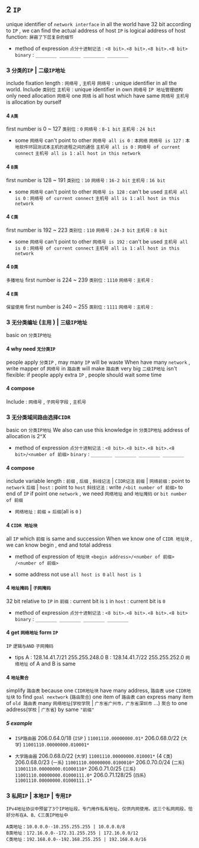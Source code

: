 ## 2 `IP` 
unique identifier of `network interface` in all the world
have 32 bit
according to `IP` , we can find the actual address of host
`IP` is logical address of host
function: `屏蔽了下层复杂的细节` 

* method of expression
`点分十进制记法`  : `<8 bit>.<8 bit>.<8 bit>.<8 bit>` 
`binary` : `________ ________ ________ ________` 



### 3  `分类的IP` | `二级IP地址` 
include fixation length :  `网络号` , `主机号` 
`网络号` : unique identifier in all the world. Include `类别位` 
`主机号` : unique identifier in own `网络号` 
`IP 地址管理结构` only need allocation `网络号` 
one `网络` is all host which have same `网络号` 
`主机号` is allocation by ourself

#### 4   `A类` 
first number is 0 ~ 127
`类别位` : `0` 
`网络号` : `8-1 bit` 
`主机号` : `24 bit` 

* some `网络号` can't point to other
`网络号 all is 0` : `本网络` 
`网络号 is 127` : `本地软件环回测试本主机的进程之间的通信` 
`主机号 all is 0` : `网络号 of current connect` 
`主机号 all is 1` : `all host in this network`

#### 4   `B类` 
first number is 128 ~ 191
`类别位` : `10` 
`网络号` : `16-2 bit` 
`主机号` : `16 bit` 

* some `网络号` can't point to other
`网络号 is 128` : can't be used
`主机号 all is 0` : `网络号 of current connect` 
`主机号 all is 1` : `all host in this network`

#### 4   `C类` 
first number is 192 ~ 223
`类别位` : `110` 
`网络号` : `24-3 bit` 
`主机号` : `8 bit` 

* some `网络号` can't point to other
`网络号 is 192` : can't be used
`主机号 all is 0` : `网络号 of current connect` 
`主机号 all is 1` : `all host in this network`

#### 4   `D类` 
`多播地址` 
first number is 224 ~ 239
`类别位` : `1110` 
`网络号` : 
`主机号` : 

#### 4   `E类` 
`保留使用` 
first number is 240 ~ 255
`类别位` : `1111` 
`网络号` : 
`主机号` : 



### 3  `无分类编址` (`主用` ) | `三级IP地址` 
basic on `分类IP地址` 

#### 4   why need `无分类IP` 
people apply `分类IP` , may many `IP` will be waste
When have many `network` , write mapper of `网络号` in `路由表` will make `路由表` very big
`二级IP地址` isn't flexible: if people apply extra `IP` , people should wait some time

#### 4   compose
Include :  `网络号` , `子网号字段` , `主机号`



### 3  `无分类域间路由选择CIDR` 
basic on `分类IP地址` 
We also can use this knowledge in `分类IP地址` 
address of allocation is 2^X

* method of expression
`点分十进制记法`  : `<8 bit>.<8 bit>.<8 bit>.<8 bit>/<number of 前缀>` 
`binary` : `________ ________ ________ ________` 

#### 4   compose
include variable length : `前缀` , `后缀` , `斜线记法` | `CIDR记法` 
`前缀` | `网络前缀` : point to `network` 
`后缀` | `host` : point to `host` 
`斜线记法` : write `/<bit number of 前缀>` to end of `IP` 
if point one `network` , we need `网络地址` and    `地址掩码` or `bit number of 前缀` 

* `网络地址` : `前缀` + `后缀`(all is `0` )

#### 4   `CIDR 地址块` 
all `IP` which `前缀` is same and succession
When we know one of `CIDR 地址块` , we can know begin , end and total address

* method of expression of `地址块` 
`<begin address>/<number of 前缀>` 
`/<number of 前缀>` 

* some address not use
`all host is 0` 
`all host is 1` 

#### 4   `地址掩码` | `子网掩码` 
32 bit
relative to `IP` 
in `前缀` : current bit is `1` 
in `host` : current bit is `0` 

* method of expression
`点分十进制记法`  : `<8 bit>.<8 bit>.<8 bit>.<8 bit>` 
`binary` : `________ ________ ________ ________` 

#### 4   get `网络地址` form `IP` 
`IP` `逻辑与AND` `子网掩码` 

* tips
A : 128.14.41.7/21   255.255.248.0
B : 128.14.41.7/22   255.255.252.0
`网络地址` of A and B is same

#### 4   `地址聚合` 
simplify `路由表` 
because one `CIDR地址块` have many address, `路由表` use `CIDR地址块` to find `goal nextwork` (`路由聚合`)
one item of `路由表` can express many item of `old 路由表` 
many `网络地址`(`学校学院` | `广东省广州市，广东省深圳市` ...) `聚合` to one address(`学校` | `广东省`) by same `"前缀"` 

##### 5    example
* `ISP路由器` 
206.0.64.0/18	(`ISP` )	`11001110.00000000.01*` 
206.0.68.0/22 	(`大学`)	`11001110.00000000.010001*`

* `大学路由器` 
206.0.68.0/22   (`大学`)	`11001110.00000000.010001*`	(4 `C类`)
206.0.68.0/23   (`一系`)	`11001110.00000000.0100010*`
206.0.70.0/24   (`二系`)	`11001110.00000000.01000110*` 
206.0.71.0/25   (`三系`)	`11001110.00000000.01000111.0*` 
206.0.71.128/25 (`四系`)	`11001110.00000000.01000111.1*` 




### 3  `私网IP` | `本地IP` | `专用IP` 
`IPv4地址协议中预留了3个IP地址段，专门用作私有地址，仅供内网使用。这三个私网网段，恰好分布在A、B、C三类IP地址中`

```
A类地址：10.0.0.0--10.255.255.255 | 10.0.0.0/8
B类地址：172.16.0.0--172.31.255.255 | 172.16.0.0/12
C类地址：192.168.0.0--192.168.255.255 | 192.168.0.0/16
```
